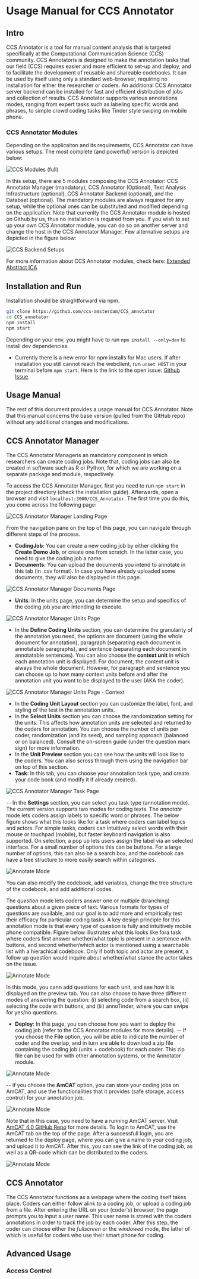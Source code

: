 # Usage Manual for CCS Annotator

## Intro

CCS Annotator is a tool for manual content analysis that is targeted specifically at the Computational Communication Science (CCS) community. CCS Annotatoris is designed to make the annotation tasks that our field (CCS) requires easier and more efficient to set-up and deploy, and to facilitate the development of reusable and shareable codebooks. It can be used by itself using only a standard web-browser, requiring no installation for either the researcher or coders. An additional CCS Annotator server backend can be installed for fast and efficient distribution of jobs and collection of results. CCS Annotator supports various annotations modes, ranging from expert tasks such as labeling specific words and phrases, to simple crowd coding tasks like Tinder style swiping on mobile phone.

### CCS Annotator Modules

Depending on the applicaiton and its requirements, CCS Annotator can have various setups. The most complete (and powerful) version is depicted below:

![CCS Modules (full)](media/Architecture.png)

In this setup, there are 5 modules composing the CCS Annotator: CCS Annotator Manager (mandatory), CCS Annotator (Optional), Text Analysis Infrastructure (optional), CCS Annotator Backend (optional), and the Databset (optional). The mandatory modules are always required for any setup, while the optional ones can be substituted and modified depending on the application. Note that currenlty the CCS Annotator module is hosted on Github by us, thus no installation is required from you. If you wish to set up your own CCS Annotator module, you can do so on another server and change the host in the CCS Annotator Manager. Few alternative setups are depicted in the figure below:

![CCS Backend Setups](media/backends.png)

For more information about CCS Annotator modules, check here: [Extended Abstract ICA](extended-abstract-papaer)

## Installation and Run

Installation should be straightforward via npm.

```bash
git clone https://github.com/ccs-amsterdam/CCS_annotator
cd CCS_annotator
npm install
npm start
```

Depending on your env, you might have to run `npm install --only=dev` to install dev dependencies.

- Currently there is a new error for npm installs for Mac users. If after installation you still cannot reach the webclient, run `unset HOST` in your terminal before `npm start`. Here is the link to the open issue: [Github Issue](https://github.com/facebook/create-react-app/issues/9619).

## Usage Manual

The rest of this document provides a usage manual for CCS Annotator. Note that this manual concerns the base version (pulled from the GitHub repo) without any additional changes and modifications.

## CCS Annotator Manager

The CCS Annotator Manageris an mandatory component in which researchers can create coding jobs. Note that, coding jobs can also be created in software such as R or Python, for which we are working on a separate package and module, respectively.

To access the CCS Annotator Manager, first you need to run `npm start` in the project directory (check the installation guide). Afterwards, open a browser and visit `localhost:3000/CCS_Annotator`. The first time you do this, you come across the following page:

![CCS Annotator Manager Landing Page](media/createCodingJobPage.png)

From the navigation pane on the top of this page, you can navigate through different steps of the process.

- **CodingJob**: You can create a new coding job by either clicking the **Create Demo Job**, or create one from scratch. In the latter case, you need to give the coding job a name.
- **Documents**: You can upload the documents you intend to annotate in this tab (in .csv format). In case you have already uploaded some documents, they will also be displayed in this page.

![CCS Annotator Manager Documents Page](media/documentsPage.png)

- **Units**: In the units page, you can determine the setup and specifics of the coding job you are intending to execute.

![CCS Annotator Manager Units Page](media/documentsPage.png)

- In the **Define Coding Units** section, you can determine the granularity of the annotation you need, the options are document (using the whole document for annotation), paragraph (separating each document in annotatable paragraphs), and sentence (separating each document in annotatable sentences). You can also choose the **context unit** in which each annotation unit is displayed. For document, the context unit is always the whole document. However, for paragraph and sentence you can choose up to how many context units before and after the annotation unit you want to be displayed to the user (AKA the coder).

![CCS Annotator Manager Units Page - Context](media/unitsPageContext.png)

- In the **Coding Unit Layout** section you can customize the label, font, and styling of the test in the annotation units.
- In the **Select Units** section you can choose the randomization setting for the units. This affects how annotation units are selected and returned to the coders for annotation. You can choose the number of units per coder, randomization (and its seed), and sampling approach (balanced or on balanced). Consult the on-screen guide (under the question mark sign) for more information.
- In the **Unit Preview** section you can see how the units will look like to the coders. You can also scross through them using the navigation bar on top of this section.
- **Task**: In this tab, you can choose your annotation task type, and create your code book (and modify it if already created).

![CCS Annotator Manager Task Page](media/taskPage.png)

-- In the **Settings** section, you can select you task type (annotation mode). The current version supports two modes for coding texts. The _annotate_ mode lets coders assign labels to specific word or phrases. The below figure shows what this looks like for a task where coders can label topics and actors. For simple tasks, coders can intuitively select words with their mouse or touchpad (mobile), but faster keyboard navigation is also supported. On selection, a pop up lets users assign the label via an selected interface. For a small number of options this can be buttons. For a large number of options, this can also be a search box, and the codebook can have a tree structure to more easily search within categories.

![Annotate Mode](media/annotateMode.png)

You can also modify the codebook, add variables, change the tree structure of the codebook, and add additional codes.

The _question_ mode lets coders answer one or multiple (branching) questions about a given piece of text. Various formats for types of questions are available, and our goal is to add more and empirically test their efficacy for particular coding tasks. A key design principle for this annotation mode is that every type of question is fully and intuitively mobile phone compatible. Figure below illustrates what this looks like fora task where coders first answer whether/what topic is present in a sentence with buttons, and second whether/which actor is mentioned using a searchable list with a hierachical codebook. Only if both topic and actor are present, a follow up question would inquire about whether/what stance the actor takes on the issue.

![Annotate Mode](media/questionMode.png)

In this mode, you cann add questions for each unit, and see how it is displayed on the preview tab. You can also choose to have three different modes of answering the question: (i) selecting code from a search box, (ii) selecting the code with buttons, and (iii) annoTinder, where you can swipe for yes/no questions.

- **Deploy**: In this page, you can choose how you want to deploy the coding job (refer to the CCS Annotator modules for more details).
  -- If you choose the **File** option, you will be able to indicate the number of coder and the overlap, and in turn are able to download a zip file containing the coding job (units + codebook) for each coder. This zip file can be used for with other annotation systems, or the Annotator module.

![Annotate Mode](media/fileDeploy.png)

-- if you choose the **AmCAT** option, you can store your coding jobs on AmCAT, and use the functionalities that it provides (safe storage, access control) for your annotation job.

![Annotate Mode](media/deployPage.png)

Note that in this case, you need to have a running AmCAT server. Visit [AmCAT 4.0 GitHub Repo](https://github.com/ccs-amsterdam/amcat4) for more details. To login to AmCAT, use the AmCAT tab on the top of the page. After a successfull login, you are returned to the deploy page, where you can give a name to your coding job, and upload it to AmCAT. After this, you can see the link of the coding job, as well as a QR-code which can be distributed to the coders.

![Annotate Mode](media/amcatDeploy.png)

## CCS Annotator

The CCS Annotator functions as a webpage where the coding itself takes place. Coders can either follow alink to a coding job, or upload a coding job from a file. After entering the URL on your (coder's) browser, the page prompts you to input a user name. This user name is stored with the coders annotations in order to track the job by each coder. After this step, the coder can choose either the _fullscreen_ or the _windowed_ mode, the latter of which is useful for coders who use their smart phone for coding.

## Advanced Usage

### Access Control
